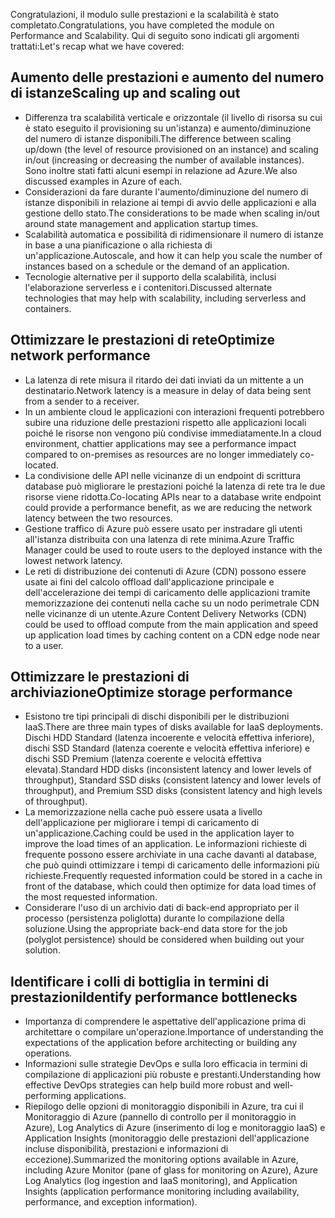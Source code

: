 <span data-ttu-id="13431-101">Congratulazioni, il modulo sulle prestazioni e la scalabilità è stato completato.</span><span class="sxs-lookup"><span data-stu-id="13431-101">Congratulations, you have completed the module on Performance and Scalability.</span></span> <span data-ttu-id="13431-102">Qui di seguito sono indicati gli argomenti trattati:</span><span class="sxs-lookup"><span data-stu-id="13431-102">Let's recap what we have covered:</span></span>

## <a name="scaling-up-and-scaling-out"></a><span data-ttu-id="13431-103">Aumento delle prestazioni e aumento del numero di istanze</span><span class="sxs-lookup"><span data-stu-id="13431-103">Scaling up and scaling out</span></span>

- <span data-ttu-id="13431-104">Differenza tra scalabilità verticale e orizzontale (il livello di risorsa su cui è stato eseguito il provisioning su un'istanza) e aumento/diminuzione del numero di istanze disponibili.</span><span class="sxs-lookup"><span data-stu-id="13431-104">The difference between scaling up/down (the level of resource provisioned on an instance) and scaling in/out (increasing or decreasing the number of available instances).</span></span> <span data-ttu-id="13431-105">Sono inoltre stati fatti alcuni esempi in relazione ad Azure.</span><span class="sxs-lookup"><span data-stu-id="13431-105">We also discussed examples in Azure of each.</span></span>
- <span data-ttu-id="13431-106">Considerazioni da fare durante l'aumento/diminuzione del numero di istanze disponibili in relazione ai tempi di avvio delle applicazioni e alla gestione dello stato.</span><span class="sxs-lookup"><span data-stu-id="13431-106">The considerations to be made when scaling in/out around state management and application startup times.</span></span>
- <span data-ttu-id="13431-107">Scalabilità automatica e possibilità di ridimensionare il numero di istanze in base a una pianificazione o alla richiesta di un'applicazione.</span><span class="sxs-lookup"><span data-stu-id="13431-107">Autoscale, and how it can help you scale the number of instances based on a schedule or the demand of an application.</span></span>
- <span data-ttu-id="13431-108">Tecnologie alternative per il supporto della scalabilità, inclusi l'elaborazione serverless e i contenitori.</span><span class="sxs-lookup"><span data-stu-id="13431-108">Discussed alternate technologies that may help with scalability, including serverless and containers.</span></span>

## <a name="optimize-network-performance"></a><span data-ttu-id="13431-109">Ottimizzare le prestazioni di rete</span><span class="sxs-lookup"><span data-stu-id="13431-109">Optimize network performance</span></span>

- <span data-ttu-id="13431-110">La latenza di rete misura il ritardo dei dati inviati da un mittente a un destinatario.</span><span class="sxs-lookup"><span data-stu-id="13431-110">Network latency is a measure in delay of data being sent from a sender to a receiver.</span></span>
- <span data-ttu-id="13431-111">In un ambiente cloud le applicazioni con interazioni frequenti potrebbero subire una riduzione delle prestazioni rispetto alle applicazioni locali poiché le risorse non vengono più condivise immediatamente.</span><span class="sxs-lookup"><span data-stu-id="13431-111">In a cloud environment, chattier applications may see a performance impact compared to on-premises as resources are no longer immediately co-located.</span></span>
- <span data-ttu-id="13431-112">La condivisione delle API nelle vicinanze di un endpoint di scrittura database può migliorare le prestazioni poiché la latenza di rete tra le due risorse viene ridotta.</span><span class="sxs-lookup"><span data-stu-id="13431-112">Co-locating APIs near to a database write endpoint could provide a performance benefit, as we are reducing the network latency between the two resources.</span></span>
- <span data-ttu-id="13431-113">Gestione traffico di Azure può essere usato per instradare gli utenti all'istanza distribuita con una latenza di rete minima.</span><span class="sxs-lookup"><span data-stu-id="13431-113">Azure Traffic Manager could be used to route users to the deployed instance with the lowest network latency.</span></span>
- <span data-ttu-id="13431-114">Le reti di distribuzione dei contenuti di Azure (CDN) possono essere usate ai fini del calcolo offload dall'applicazione principale e dell'accelerazione dei tempi di caricamento delle applicazioni tramite memorizzazione dei contenuti nella cache su un nodo perimetrale CDN nelle vicinanze di un utente.</span><span class="sxs-lookup"><span data-stu-id="13431-114">Azure Content Delivery Networks (CDN) could be used to offload compute from the main application and speed up application load times by caching content on a CDN edge node near to a user.</span></span>

## <a name="optimize-storage-performance"></a><span data-ttu-id="13431-115">Ottimizzare le prestazioni di archiviazione</span><span class="sxs-lookup"><span data-stu-id="13431-115">Optimize storage performance</span></span>

- <span data-ttu-id="13431-116">Esistono tre tipi principali di dischi disponibili per le distribuzioni IaaS.</span><span class="sxs-lookup"><span data-stu-id="13431-116">There are three main types of disks available for IaaS deployments.</span></span> <span data-ttu-id="13431-117">Dischi HDD Standard (latenza incoerente e velocità effettiva inferiore), dischi SSD Standard (latenza coerente e velocità effettiva inferiore) e dischi SSD Premium (latenza coerente e velocità effettiva elevata).</span><span class="sxs-lookup"><span data-stu-id="13431-117">Standard HDD disks (inconsistent latency and lower levels of throughput), Standard SSD disks (consistent latency and lower levels of throughput), and Premium SSD disks (consistent latency and high levels of throughput).</span></span>
- <span data-ttu-id="13431-118">La memorizzazione nella cache può essere usata a livello dell'applicazione per migliorare i tempi di caricamento di un'applicazione.</span><span class="sxs-lookup"><span data-stu-id="13431-118">Caching could be used in the application layer to improve the load times of an application.</span></span> <span data-ttu-id="13431-119">Le informazioni richieste di frequente possono essere archiviate in una cache davanti al database, che può quindi ottimizzare i tempi di caricamento delle informazioni più richieste.</span><span class="sxs-lookup"><span data-stu-id="13431-119">Frequently requested information could be stored in a cache in front of the database, which could then optimize for data load times of the most requested information.</span></span>
- <span data-ttu-id="13431-120">Considerare l'uso di un archivio dati di back-end appropriato per il processo (persistenza poliglotta) durante lo compilazione della soluzione.</span><span class="sxs-lookup"><span data-stu-id="13431-120">Using the appropriate back-end data store for the job (polyglot persistence) should be considered when building out your solution.</span></span>

## <a name="identify-performance-bottlenecks"></a><span data-ttu-id="13431-121">Identificare i colli di bottiglia in termini di prestazioni</span><span class="sxs-lookup"><span data-stu-id="13431-121">Identify performance bottlenecks</span></span>

- <span data-ttu-id="13431-122">Importanza di comprendere le aspettative dell'applicazione prima di architettare o compilare un'operazione.</span><span class="sxs-lookup"><span data-stu-id="13431-122">Importance of understanding the expectations of the application before architecting or building any operations.</span></span>
- <span data-ttu-id="13431-123">Informazioni sulle strategie DevOps e sulla loro efficacia in termini di compilazione di applicazioni più robuste e prestanti.</span><span class="sxs-lookup"><span data-stu-id="13431-123">Understanding how effective DevOps strategies can help build more robust and well-performing applications.</span></span>
- <span data-ttu-id="13431-124">Riepilogo delle opzioni di monitoraggio disponibili in Azure, tra cui il Monitoraggio di Azure (pannello di controllo per il monitoraggio in Azure), Log Analytics di Azure (inserimento di log e monitoraggio IaaS) e Application Insights (monitoraggio delle prestazioni dell'applicazione incluse disponibilità, prestazioni e informazioni di eccezione).</span><span class="sxs-lookup"><span data-stu-id="13431-124">Summarized the monitoring options available in Azure, including Azure Monitor (pane of glass for monitoring on Azure), Azure Log Analytics (log ingestion and IaaS monitoring), and Application Insights (application performance monitoring including availability, performance, and exception information).</span></span>
